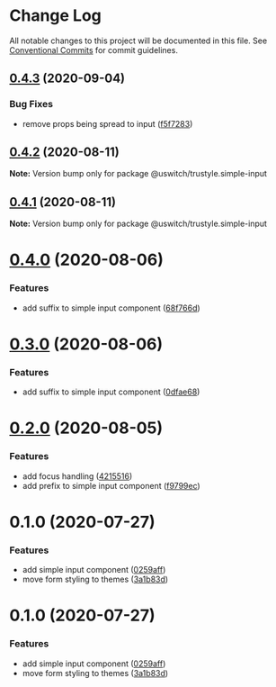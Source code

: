# Change Log

All notable changes to this project will be documented in this file.
See [Conventional Commits](https://conventionalcommits.org) for commit guidelines.

## [0.4.3](https://github.com/uswitch/trustyle/compare/@uswitch/trustyle.simple-input@0.4.2...@uswitch/trustyle.simple-input@0.4.3) (2020-09-04)


### Bug Fixes

* remove props being spread to input ([f5f7283](https://github.com/uswitch/trustyle/commit/f5f7283))





## [0.4.2](https://github.com/uswitch/trustyle/compare/@uswitch/trustyle.simple-input@0.4.1...@uswitch/trustyle.simple-input@0.4.2) (2020-08-11)

**Note:** Version bump only for package @uswitch/trustyle.simple-input





## [0.4.1](https://github.com/uswitch/trustyle/compare/@uswitch/trustyle.simple-input@0.4.0...@uswitch/trustyle.simple-input@0.4.1) (2020-08-11)

**Note:** Version bump only for package @uswitch/trustyle.simple-input





# [0.4.0](https://github.com/uswitch/trustyle/compare/@uswitch/trustyle.simple-input@0.2.0...@uswitch/trustyle.simple-input@0.4.0) (2020-08-06)


### Features

* add suffix to simple input component ([68f766d](https://github.com/uswitch/trustyle/commit/68f766d))





# [0.3.0](https://github.com/uswitch/trustyle/compare/@uswitch/trustyle.simple-input@0.2.0...@uswitch/trustyle.simple-input@0.3.0) (2020-08-06)


### Features

* add suffix to simple input component ([0dfae68](https://github.com/uswitch/trustyle/commit/0dfae68))





# [0.2.0](https://github.com/uswitch/trustyle/compare/@uswitch/trustyle.simple-input@0.1.0...@uswitch/trustyle.simple-input@0.2.0) (2020-08-05)


### Features

* add focus handling ([4215516](https://github.com/uswitch/trustyle/commit/4215516))
* add prefix to simple input component ([f9799ec](https://github.com/uswitch/trustyle/commit/f9799ec))





# 0.1.0 (2020-07-27)


### Features

* add simple input component ([0259aff](https://github.com/uswitch/trustyle/commit/0259aff))
* move form styling to themes ([3a1b83d](https://github.com/uswitch/trustyle/commit/3a1b83d))





# 0.1.0 (2020-07-27)


### Features

* add simple input component ([0259aff](https://github.com/uswitch/trustyle/commit/0259aff))
* move form styling to themes ([3a1b83d](https://github.com/uswitch/trustyle/commit/3a1b83d))
